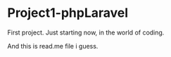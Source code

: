 # Project1-phpLaravel
First project. Just starting now, in the world of coding.

And this is read.me file i guess.
